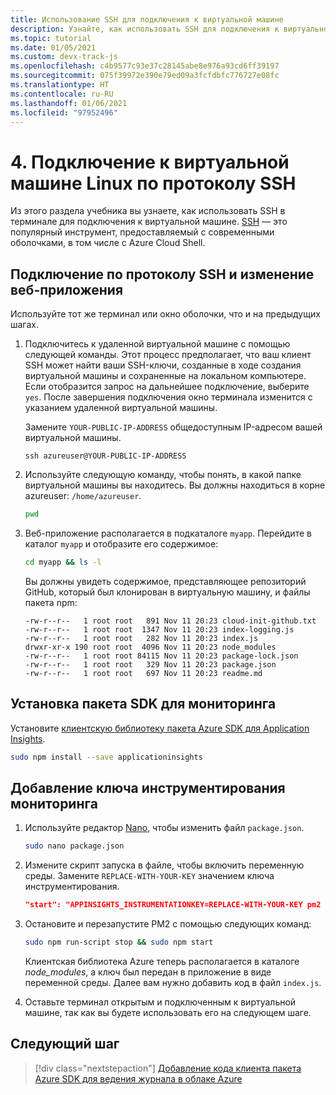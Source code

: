 ```yaml
---
title: Использование SSH для подключения к виртуальной машине
description: Узнайте, как использовать SSH для подключения к виртуальной машине Linux.  Если вы используете современную операционную систему Mac, Windows или Linux, клиент SSH на основе терминала уже должен быть установлен в ней.
ms.topic: tutorial
ms.date: 01/05/2021
ms.custom: devx-track-js
ms.openlocfilehash: c4b9577c93e37c28145abe8e976a93cd6ff39197
ms.sourcegitcommit: 075f39972e390e79ed09a3fcfdbfc776727e08fc
ms.translationtype: HT
ms.contentlocale: ru-RU
ms.lasthandoff: 01/06/2021
ms.locfileid: "97952496"
---
```

# <a name="4-connect-to-linux-virtual-machine-using-ssh"></a>4. Подключение к виртуальной машине Linux по протоколу SSH

Из этого раздела учебника вы узнаете, как использовать SSH в терминале для подключения к виртуальной машине. [SSH](https://www.ssh.com/ssh/) — это популярный инструмент, предоставляемый с современными оболочками, в том числе с Azure Cloud Shell. 

## <a name="connect-with-ssh-and-change-web-app"></a>Подключение по протоколу SSH и изменение веб-приложения

Используйте тот же терминал или окно оболочки, что и на предыдущих шагах. 

1. Подключитесь к удаленной виртуальной машине с помощью следующей команды. Этот процесс предполагает, что ваш клиент SSH может найти ваши SSH-ключи, созданные в ходе создания виртуальной машины и сохраненные на локальном компьютере. Если отобразится запрос на дальнейшее подключение, выберите `yes`. После завершения подключения окно терминала изменится с указанием удаленной виртуальной машины. 

    Замените `YOUR-PUBLIC-IP-ADDRESS` общедоступным IP-адресом вашей виртуальной машины. 

    ```console
    ssh azureuser@YOUR-PUBLIC-IP-ADDRESS
    ``` 

1. Используйте следующую команду, чтобы понять, в какой папке виртуальной машины вы находитесь. Вы должны находиться в корне azureuser: `/home/azureuser`. 

    ```bash
    pwd
    ```

1. Веб-приложение располагается в подкаталоге `myapp`. Перейдите в каталог `myapp` и отобразите его содержимое:

    ```bash
    cd myapp && ls -l
    ```

    Вы должны увидеть содержимое, представляющее репозиторий GitHub, который был клонирован в виртуальную машину, и файлы пакета npm:
    
    ```console
    -rw-r--r--   1 root root   891 Nov 11 20:23 cloud-init-github.txt
    -rw-r--r--   1 root root  1347 Nov 11 20:23 index-logging.js
    -rw-r--r--   1 root root   282 Nov 11 20:23 index.js
    drwxr-xr-x 190 root root  4096 Nov 11 20:23 node_modules
    -rw-r--r--   1 root root 84115 Nov 11 20:23 package-lock.json
    -rw-r--r--   1 root root   329 Nov 11 20:23 package.json
    -rw-r--r--   1 root root   697 Nov 11 20:23 readme.md
    ```

## <a name="install-monitoring-sdk"></a>Установка пакета SDK для мониторинга

Установите [клиентскую библиотеку пакета Azure SDK для Application Insights](https://www.npmjs.com/package/applicationinsights).

```bash
sudo npm install --save applicationinsights
```

## <a name="add-monitoring-instrumentation-key"></a>Добавление ключа инструментирования мониторинга

1. Используйте редактор [Nano](https://www.nano-editor.org/dist/latest/nano.html#Editor-Basics), чтобы изменить файл `package.json`.

    ```bash
    sudo nano package.json
    ```

1. Измените скрипт запуска в файле, чтобы включить переменную среды. Замените `REPLACE-WITH-YOUR-KEY` значением ключа инструментирования.

    ```json
    "start": "APPINSIGHTS_INSTRUMENTATIONKEY=REPLACE-WITH-YOUR-KEY pm2 start index.js --watch --log /var/log/pm2.log"
    ```

1. Остановите и перезапустите PM2 с помощью следующих команд:

    ```bash
    sudo npm run-script stop && sudo npm start
    ```

    Клиентская библиотека Azure теперь располагается в каталоге _node_modules_, а ключ был передан в приложение в виде переменной среды. Далее вам нужно добавить код в файл `index.js`. 

1. Оставьте терминал открытым и подключенным к виртуальной машине, так как вы будете использовать его на следующем шаге.

## <a name="next-step"></a>Следующий шаг

> [!div class="nextstepaction"]
> [Добавление кода клиента пакета Azure SDK для ведения журнала в облаке Azure](azure-monitor-application-insights-nodejs-expressjs-code.md) 